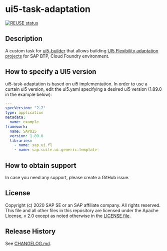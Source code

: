 # ui5-task-adaptation
[![REUSE status](https://api.reuse.software/badge/github.com/SAP/ui5-task-adaptation)](https://api.reuse.software/info/github.com/SAP/ui5-task-adaptation)

## Description
A custom task for [ui5-builder](https://github.com/SAP/ui5-builder) that allows building [UI5 Flexibility adaptation projects](https://help.sap.com/viewer/584e0bcbfd4a4aff91c815cefa0bce2d/Cloud/en-US/019b0c38a6b043d1a66b11d992eed290.html) for SAP BTP, Cloud Foundry environment.

## How to specify a UI5 version
ui5-task-adaptation is based on ui5 implementation. In order to use a curtain ui5 version, edit the ui5.yaml specifying a desired ui5 version (1.89.0 in the example below):

```yaml
---
specVersion: "2.2"
type: application
metadata:
  name: example
framework:
  name: SAPUI5
  version: 1.89.0
  libraries:
    - name: sap.ui.fl
    - name: sap.suite.ui.generic.template
```

## How to obtain support
In case you need any support, please create a GitHub issue.

## License
Copyright (c) 2020 SAP SE or an SAP affiliate company. All rights reserved. This file and all other files in this repository are licensed under the Apache License, v 2.0 except as noted otherwise in the [LICENSE file](LICENSE).

## Release History
See [CHANGELOG.md](CHANGELOG.md).